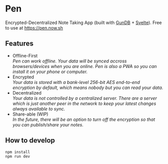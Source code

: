 # Pen

Encrypted-Decentralized Note Taking App (built with [GunDB](https://gun.eco) + [Svelte](https://svelte.dev/)). Free to use at https://pen.now.sh

## Features
- Offline-First  
*Pen can work offline. Your data will be synced accross browsers/devices when you are online. Pen is also a PWA so you can install it on your phone or computer.*
- Encrypted  
*Your data is stored with a bank-level 256-bit AES end-to-end encryption by default, which means nobody but you can read your data.*
- Decentralized   
*Your data is not controlled by a centralized server. There are a server which is just another peer in the network to keep your latest changes always available to sync.*
- Share-able (WIP)  
*In the future, there will be an option to turn off the encryption so that you can publish/share your notes.*

## How to develop
```bash
npm install
npm run dev
```
